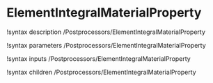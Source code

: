 <!-- MOOSE Documentation Stub: Remove this when content is added. -->

# ElementIntegralMaterialProperty
!syntax description /Postprocessors/ElementIntegralMaterialProperty

!syntax parameters /Postprocessors/ElementIntegralMaterialProperty

!syntax inputs /Postprocessors/ElementIntegralMaterialProperty

!syntax children /Postprocessors/ElementIntegralMaterialProperty
